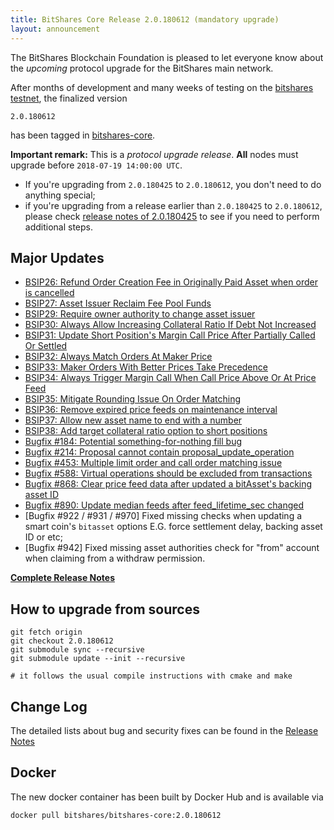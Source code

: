 ```yaml
---
title: BitShares Core Release 2.0.180612 (mandatory upgrade)
layout: announcement
---
```


The BitShares Blockchain Foundation is pleased to let everyone know about the *upcoming* protocol upgrade for the BitShares main network.

After months of development and many weeks of testing on the [bitshares testnet](https://testnet.bitshares.eu), the finalized version

    2.0.180612

has been tagged in [bitshares-core](https://github.com/bitshares/bitshares-core).

**Important remark:**
This is a *protocol upgrade release*. **All** nodes must upgrade before `2018-07-19 14:00:00 UTC`.

* If you're upgrading from `2.0.180425` to `2.0.180612`, you don't need to do anything special;
* if you're upgrading from a release earlier than `2.0.180425` to `2.0.180612`, please check [release notes of 2.0.180425](https://github.com/bitshares/bitshares-core/releases/tag/2.0.180425) to see if you need to perform additional steps.

## Major Updates

* [BSIP26: Refund Order Creation Fee in Originally Paid Asset when order is cancelled](https://github.com/bitshares/bsips/blob/master/bsip-0026.md)
* [BSIP27: Asset Issuer Reclaim Fee Pool Funds](https://github.com/bitshares/bsips/blob/master/bsip-0027.md)
* [BSIP29: Require owner authority to change asset issuer](https://github.com/bitshares/bsips/blob/master/bsip-0029.md)
* [BSIP30: Always Allow Increasing Collateral Ratio If Debt Not Increased](https://github.com/bitshares/bsips/blob/master/bsip-0030.md)
* [BSIP31: Update Short Position's Margin Call Price After Partially Called Or Settled](https://github.com/bitshares/bsips/blob/master/bsip-0031.md)
* [BSIP32: Always Match Orders At Maker Price](https://github.com/bitshares/bsips/blob/master/bsip-0032.md)
* [BSIP33: Maker Orders With Better Prices Take Precedence](https://github.com/bitshares/bsips/blob/master/bsip-0033.md)
* [BSIP34: Always Trigger Margin Call When Call Price Above Or At Price Feed](https://github.com/bitshares/bsips/blob/master/bsip-0034.md)
* [BSIP35: Mitigate Rounding Issue On Order Matching](https://github.com/bitshares/bsips/blob/master/bsip-0035.md)
* [BSIP36: Remove expired price feeds on maintenance interval](https://github.com/bitshares/bsips/blob/master/bsip-0036.md)
* [BSIP37: Allow new asset name to end with a number](https://github.com/bitshares/bsips/blob/master/bsip-0037.md)
* [BSIP38: Add target collateral ratio option to short positions](https://github.com/bitshares/bsips/blob/master/bsip-0038.md)
* [Bugfix #184: Potential something-for-nothing fill bug](https://github.com/bitshares/bitshares-core/issues/184)
* [Bugfix #214: Proposal cannot contain proposal_update_operation](https://github.com/bitshares/bitshares-core/issues/214)
* [Bugfix #453: Multiple limit order and call order matching issue](https://github.com/bitshares/bitshares-core/issues/453)
* [Bugfix #588: Virtual operations should be excluded from transactions](https://github.com/bitshares/bitshares-core/issues/588)
* [Bugfix #868: Clear price feed data after updated a bitAsset's backing asset ID](https://github.com/bitshares/bitshares-core/issues/868)
* [Bugfix #890: Update median feeds after feed_lifetime_sec changed](https://github.com/bitshares/bitshares-core/issues/890)
* [Bugfix #922 / #931 / #970] Fixed missing checks when updating a smart coin's `bitasset` options E.G. force settlement delay, backing asset ID or etc;
* [Bugfix #942] Fixed missing asset authorities check for "from" account when claiming from a withdraw permission.

[**Complete Release Notes**](https://github.com/bitshares/bitshares-core/releases/tag/2.0.180612)

## How to upgrade from sources

    git fetch origin
    git checkout 2.0.180612
    git submodule sync --recursive
    git submodule update --init --recursive

    # it follows the usual compile instructions with cmake and make

## Change Log

The detailed lists about bug and security fixes can be found in the [Release
Notes](https://github.com/bitshares/bitshares-core/releases/tag/2.0.180425)

## Docker

The new docker container has been built by Docker Hub and is available via

    docker pull bitshares/bitshares-core:2.0.180612
